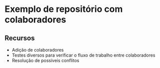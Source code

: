 # Exemplo de repositório com colaboradores

## Recursos

- Adição de colaboradores
- Testes diversos para verificar o fluxo de trabalho entre colaboradores
- Resolução de possíveis conflitos


